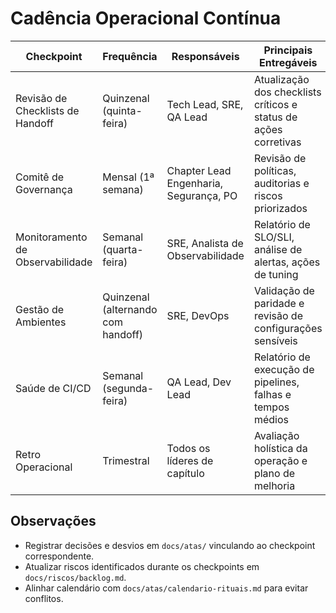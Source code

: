 # Cadência Operacional Contínua

| Checkpoint | Frequência | Responsáveis | Principais Entregáveis | Indicadores/Alertas |
| --- | --- | --- | --- | --- |
| Revisão de Checklists de Handoff | Quinzenal (quinta-feira) | Tech Lead, SRE, QA Lead | Atualização dos checklists críticos e status de ações corretivas | % de itens conformes, pendências abertas |
| Comitê de Governança | Mensal (1ª semana) | Chapter Lead Engenharia, Segurança, PO | Revisão de políticas, auditorias e riscos priorizados | Atualização do RACI, métricas de compliance |
| Monitoramento de Observabilidade | Semanal (quarta-feira) | SRE, Analista de Observabilidade | Relatório de SLO/SLI, análise de alertas, ações de tuning | Breaches de SLO, volume de alertas sem owner |
| Gestão de Ambientes | Quinzenal (alternando com handoff) | SRE, DevOps | Validação de paridade e revisão de configurações sensíveis | Diferenças detectadas, status de segredos |
| Saúde de CI/CD | Semanal (segunda-feira) | QA Lead, Dev Lead | Relatório de execução de pipelines, falhas e tempos médios | Taxa de sucesso, lead time de deploy |
| Retro Operacional | Trimestral | Todos os líderes de capítulo | Avaliação holística da operação e plano de melhoria | Roadmap de melhorias, lições aprendidas |

## Observações
- Registrar decisões e desvios em `docs/atas/` vinculando ao checkpoint correspondente.
- Atualizar riscos identificados durante os checkpoints em `docs/riscos/backlog.md`.
- Alinhar calendário com `docs/atas/calendario-rituais.md` para evitar conflitos.
